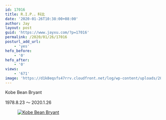 ```yaml
---
id: 17016
title: R.I.P.，科比
date: '2020-01-26T10:38:00+08:00'
author: Jay
layout: post
guid: 'https://www.jayxu.com/?p=17016'
permalink: /2020/01/26/17016
posturl_add_url:
    - 'yes'
hefo_before:
    - '0'
hefo_after:
    - '0'
views:
    - '671'
image: 'https://d1k8eqsfs47rrv.cloudfront.net/log/wp-content/uploads/2020/11/f02d-innckcf9811608.jpg'
---
```


<!-- wp:paragraph -->
<p>Kobe Bean Bryant</p>
<!-- /wp:paragraph -->

<!-- wp:paragraph -->
<p>1978.8.23 ～ 2020.1.26</p>
<!-- /wp:paragraph -->

<!-- wp:image {"id":17017,"sizeSlug":"full","linkDestination":"media","className":"is-style-default"} -->
<figure class="wp-block-image size-full is-style-default"><a href="https://www.jayxu.com/log/wp-content/uploads/2020/11/f02d-innckcf9811608.jpg"><img src="https://www.jayxu.com/log/wp-content/uploads/2020/11/f02d-innckcf9811608.jpg" alt="Kobe Bean Bryant" class="wp-image-17017" title="Kobe Bean Bryant"/></a></figure>
<!-- /wp:image -->